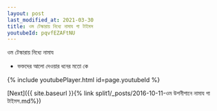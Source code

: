 ```yaml
---
layout: post
last_modified_at: 2021-03-30
title: ওম টেস্কারায় নিধ্যে নামায গা টাইমস
youtubeId: pqvfEZAFtNU
---
```

 
 
 ওম টেস্কারায় নিধ্যে নামায  
 
 -  ভক্তদের আলো দেওয়ার ধনের মতো কে 
 
  
 
  
 
 
 
 
 
 


{% include youtubePlayer.html id=page.youtubeId %}
 
[Next]({{ site.baseurl }}{% link  split1/_posts/2016-10-11-ওম উশনীশানে নামায গা টাইমস.md%})
 
